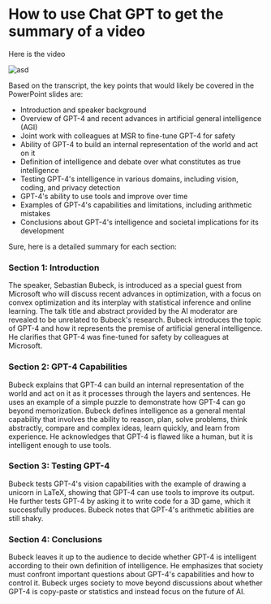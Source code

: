 # How to use Chat GPT to get the summary of a video

Here is the video 

![asd](https://www.youtube.com/watch?v=qbIk7-JPB2c&t=2188s)

Based on the transcript, the key points that would likely be covered in the PowerPoint slides are:

* Introduction and speaker background
* Overview of GPT-4 and recent advances in artificial general intelligence (AGI)
* Joint work with colleagues at MSR to fine-tune GPT-4 for safety
* Ability of GPT-4 to build an internal representation of the world and act on it
* Definition of intelligence and debate over what constitutes as true intelligence
* Testing GPT-4's intelligence in various domains, including vision, coding, and privacy detection
* GPT-4's ability to use tools and improve over time
* Examples of GPT-4's capabilities and limitations, including arithmetic mistakes
* Conclusions about GPT-4's intelligence and societal implications for its development

Sure, here is a detailed summary for each section:

### Section 1: Introduction

The speaker, Sebastian Bubeck, is introduced as a special guest from Microsoft who will discuss recent advances in optimization, with a focus on convex optimization and its interplay with statistical inference and online learning.
The talk title and abstract provided by the AI moderator are revealed to be unrelated to Bubeck's research.
Bubeck introduces the topic of GPT-4 and how it represents the premise of artificial general intelligence.
He clarifies that GPT-4 was fine-tuned for safety by colleagues at Microsoft.

### Section 2: GPT-4 Capabilities

Bubeck explains that GPT-4 can build an internal representation of the world and act on it as it processes through the layers and sentences.
He uses an example of a simple puzzle to demonstrate how GPT-4 can go beyond memorization.
Bubeck defines intelligence as a general mental capability that involves the ability to reason, plan, solve problems, think abstractly, compare and complex ideas, learn quickly, and learn from experience.
He acknowledges that GPT-4 is flawed like a human, but it is intelligent enough to use tools.



### Section 3: Testing GPT-4

Bubeck tests GPT-4's vision capabilities with the example of drawing a unicorn in LaTeX, showing that GPT-4 can use tools to improve its output.
He further tests GPT-4 by asking it to write code for a 3D game, which it successfully produces.
Bubeck notes that GPT-4's arithmetic abilities are still shaky.


### Section 4: Conclusions

Bubeck leaves it up to the audience to decide whether GPT-4 is intelligent according to their own definition of intelligence.
He emphasizes that society must confront important questions about GPT-4's capabilities and how to control it.
Bubeck urges society to move beyond discussions about whether GPT-4 is copy-paste or statistics and instead focus on the future of AI.